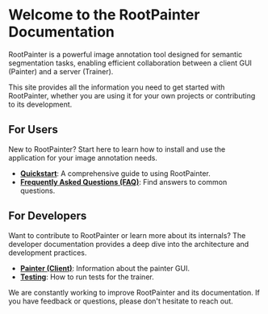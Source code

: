 # Welcome to the RootPainter Documentation

RootPainter is a powerful image annotation tool designed for semantic
segmentation tasks, enabling efficient collaboration between a client GUI
(Painter) and a server (Trainer).

This site provides all the information you need to get started with RootPainter,
whether you are using it for your own projects or contributing to its
development.

## For Users

New to RootPainter? Start here to learn how to install and use the application
for your image annotation needs.

- **[Quickstart](quickstart.md)**: A comprehensive guide to using RootPainter.
- **[Frequently Asked Questions (FAQ)](faq.md)**: Find answers to common
  questions.

## For Developers

Want to contribute to RootPainter or learn more about its internals? The
developer documentation provides a deep dive into the architecture and
development practices.

- **[Painter (Client)](developer/painter.md)**: Information about the painter
  GUI.
- **[Testing](developer/testing.md)**: How to run tests for the trainer.

We are constantly working to improve RootPainter and its documentation. If you
have feedback or questions, please don't hesitate to reach out.
